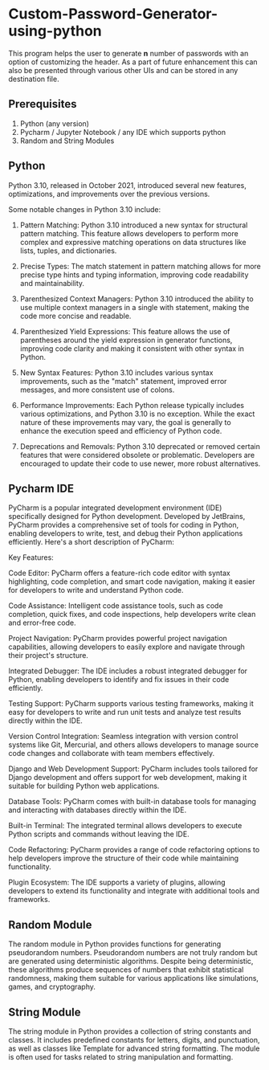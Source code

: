 # Custom-Password-Generator-using-python

This program helps the user to generate **n** number of passwords with an option of customizing the header. As a part of future enhancement this can also be presented through various other UIs and can be stored in any destination file.

## Prerequisites

  1. Python (any version)
  2. Pycharm / Jupyter Notebook / any IDE which supports python
  3. Random and String Modules 


## Python

Python 3.10, released in October 2021, introduced several new features, optimizations, and improvements over the previous versions. 

Some notable changes in Python 3.10 include:

1. Pattern Matching: Python 3.10 introduced a new syntax for structural pattern matching. This feature allows developers to perform more complex and expressive matching operations on data structures like lists, tuples, and dictionaries.

2. Precise Types: The match statement in pattern matching allows for more precise type hints and typing information, improving code readability and maintainability.

3. Parenthesized Context Managers: Python 3.10 introduced the ability to use multiple context managers in a single with statement, making the code more concise and readable.

4. Parenthesized Yield Expressions: This feature allows the use of parentheses around the yield expression in generator functions, improving code clarity and making it consistent with other syntax in Python.

5. New Syntax Features: Python 3.10 includes various syntax improvements, such as the "match" statement, improved error messages, and more consistent use of colons.

6. Performance Improvements: Each Python release typically includes various optimizations, and Python 3.10 is no exception. While the exact nature of these improvements may vary, the goal is generally to enhance the execution speed and efficiency of Python code.

7. Deprecations and Removals: Python 3.10 deprecated or removed certain features that were considered obsolete or problematic. Developers are encouraged to update their code to use newer, more robust alternatives.


## Pycharm IDE

PyCharm is a popular integrated development environment (IDE) specifically designed for Python development. Developed by JetBrains, PyCharm provides a comprehensive set of tools for coding in Python, enabling developers to write, test, and debug their Python applications efficiently. Here's a short description of PyCharm:

Key Features:

Code Editor: PyCharm offers a feature-rich code editor with syntax highlighting, code completion, and smart code navigation, making it easier for developers to write and understand Python code.

Code Assistance: Intelligent code assistance tools, such as code completion, quick fixes, and code inspections, help developers write clean and error-free code.

Project Navigation: PyCharm provides powerful project navigation capabilities, allowing developers to easily explore and navigate through their project's structure.

Integrated Debugger: The IDE includes a robust integrated debugger for Python, enabling developers to identify and fix issues in their code efficiently.

Testing Support: PyCharm supports various testing frameworks, making it easy for developers to write and run unit tests and analyze test results directly within the IDE.

Version Control Integration: Seamless integration with version control systems like Git, Mercurial, and others allows developers to manage source code changes and collaborate with team members effectively.

Django and Web Development Support: PyCharm includes tools tailored for Django development and offers support for web development, making it suitable for building Python web applications.

Database Tools: PyCharm comes with built-in database tools for managing and interacting with databases directly within the IDE.

Built-in Terminal: The integrated terminal allows developers to execute Python scripts and commands without leaving the IDE.

Code Refactoring: PyCharm provides a range of code refactoring options to help developers improve the structure of their code while maintaining functionality.

Plugin Ecosystem: The IDE supports a variety of plugins, allowing developers to extend its functionality and integrate with additional tools and frameworks.

## Random Module

The random module in Python provides functions for generating pseudorandom numbers. Pseudorandom numbers are not truly random but are generated using deterministic algorithms. Despite being deterministic, these algorithms produce sequences of numbers that exhibit statistical randomness, making them suitable for various applications like simulations, games, and cryptography.

## String Module

The string module in Python provides a collection of string constants and classes. It includes predefined constants for letters, digits, and punctuation, as well as classes like Template for advanced string formatting. The module is often used for tasks related to string manipulation and formatting.
